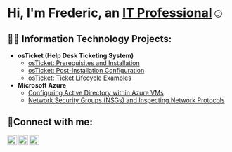 <h1>Hi, I'm Frederic, an <a href="https://linkedin.com/in/frederic-meka-16b786bb">IT Professional</a>☺</h1>

<h2>👨‍💻 Information Technology Projects:</h2>

- <b>osTicket (Help Desk Ticketing System)</b>
  - [osTicket: Prerequisites and Installation](https://github.com/mekafredericarnaud/osticket-prereqs)
  - [osTicket: Post-Installation Configuration](https://github.com/mekafredericarnaud/post-install-config)
  - [osTicket: Ticket Lifecycle Examples](https://github.com/mekafredericarnaud/ticket-lifecycle)
- <b>Microsoft Azure</b>
  - [Configuring Active Directory within Azure VMs](https://github.com/mekafredericarnaud/configure-ad)
  - [Network Security Groups (NSGs) and Inspecting Network Protocols](https://github.com/mekafredericarnaud/azure-network-protocols)

<h2>🤳Connect with me:</h2>

[<img align="left" alt="Frederic | Twitter" width="22px" src="https://cdn.jsdelivr.net/npm/simple-icons@v3/icons/twitter.svg" />][twitter]
[<img align="left" alt="Frederic | LinkedIn" width="22px" src="https://cdn.jsdelivr.net/npm/simple-icons@v3/icons/linkedin.svg" />][linkedin]
[<img align="left" alt="Frederic | Instagram" width="22px" src="https://cdn.jsdelivr.net/npm/simple-icons@v3/icons/instagram.svg" />][instagram]

[twitter]: https://twitter.com/Frederic
[instagram]: https://www.instagram.com/Frederic
[linkedin]: https://linkedin.com/in/Frederic
